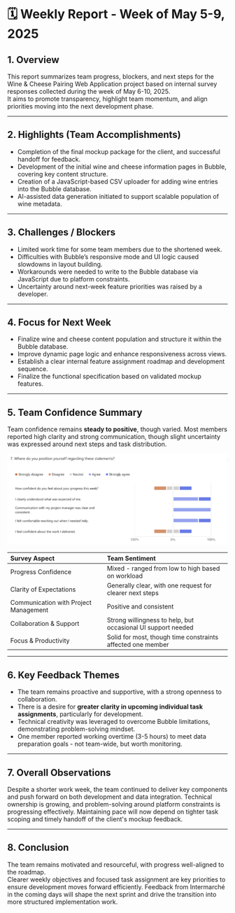 # 🗓️ Weekly Report - Week of May 5-9, 2025

## 1. Overview

This report summarizes team progress, blockers, and next steps for the Wine & Cheese Pairing Web Application project based on internal survey responses collected during the week of May 6-10, 2025.  
It aims to promote transparency, highlight team momentum, and align priorities moving into the next development phase.

---

## 2. Highlights (Team Accomplishments)

- Completion of the final mockup package for the client, and successful handoff for feedback.
- Development of the initial wine and cheese information pages in Bubble, covering key content structure.
- Creation of a JavaScript-based CSV uploader for adding wine entries into the Bubble database.
- AI-assisted data generation initiated to support scalable population of wine metadata.

---

## 3. Challenges / Blockers

- Limited work time for some team members due to the shortened week.
- Difficulties with Bubble’s responsive mode and UI logic caused slowdowns in layout building.
- Workarounds were needed to write to the Bubble database via JavaScript due to platform constraints.
- Uncertainty around next-week feature priorities was raised by a developer.

---

## 4. Focus for Next Week

- Finalize wine and cheese content population and structure it within the Bubble database.
- Improve dynamic page logic and enhance responsiveness across views.
- Establish a clear internal feature assignment roadmap and development sequence.
- Finalize the functional specification based on validated mockup features.

---

## 5. Team Confidence Summary

Team confidence remains **steady to positive**, though varied. Most members reported high clarity and strong communication, though slight uncertainty was expressed around next steps and task distribution.

![Team Confidence Survey Results](../../Assets/teamConfidenceSurveyResultsWeek3.png)

| Survey Aspect | Team Sentiment |
|:--------------|:---------------|
| Progress Confidence | Mixed - ranged from low to high based on workload |
| Clarity of Expectations | Generally clear, with one request for clearer next steps |
| Communication with Project Management | Positive and consistent |
| Collaboration & Support | Strong willingness to help, but occasional UI support needed |
| Focus & Productivity | Solid for most, though time constraints affected one member |

---

## 6. Key Feedback Themes

- The team remains proactive and supportive, with a strong openness to collaboration.
- There is a desire for **greater clarity in upcoming individual task assignments**, particularly for development.
- Technical creativity was leveraged to overcome Bubble limitations, demonstrating problem-solving mindset.
- One member reported working overtime (3-5 hours) to meet data preparation goals - not team-wide, but worth monitoring.

---

## 7. Overall Observations

Despite a shorter work week, the team continued to deliver key components and push forward on both development and data integration. Technical ownership is growing, and problem-solving around platform constraints is progressing effectively. Maintaining pace will now depend on tighter task scoping and timely handoff of the client's mockup feedback.

---

## 8. Conclusion

The team remains motivated and resourceful, with progress well-aligned to the roadmap.  
Clearer weekly objectives and focused task assignment are key priorities to ensure development moves forward efficiently. Feedback from Intermarché in the coming days will shape the next sprint and drive the transition into more structured implementation work.